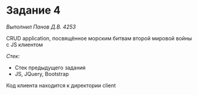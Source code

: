 # Задание 4

_Выполнил Панов Д.В. 4253_

CRUD application, посвящённое морским битвам второй мировой войны с JS клиентом

_Стек:_
- Стек предыдущего задания
- JS, JQuery, Bootstrap

Код клиента находится к директории client
